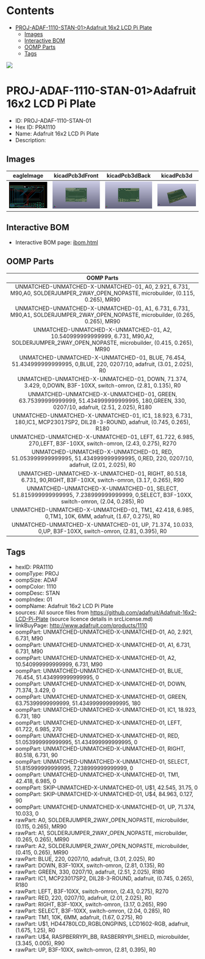 



Contents
========

* [PROJ-ADAF-1110-STAN-01>Adafruit 16x2 LCD Pi Plate](#proj-adaf-1110-stan-01adafruit-16x2-lcd-pi-plate)
	* [Images](#images)
	* [Interactive BOM](#interactive-bom)
	* [OOMP Parts](#oomp-parts)
	* [Tags](#tags)
  
![][im]
# PROJ-ADAF-1110-STAN-01>Adafruit 16x2 LCD Pi Plate

- ID: PROJ-ADAF-1110-STAN-01
- Hex ID: PRA1110
- Name: Adafruit 16x2 LCD Pi Plate
- Description: 

## Images
  
  

|eagleImage|kicadPcb3dFront|kicadPcb3dBack|kicadPcb3d|
| :---: | :---: | :---: | :---: |
|[![eagleImage](eagleImage_140.png)](eagleImage_600.png)|[![kicadPcb3dFront](kicadPcb3dFront_140.png)](kicadPcb3dFront_600.png)|[![kicadPcb3dBack](kicadPcb3dBack_140.png)](kicadPcb3dBack_600.png)|[![kicadPcb3d](kicadPcb3d_140.png)](kicadPcb3d_600.png)|

## Interactive BOM

- Interactive BOM page: [ibom.html](kicad/bom/ibom.html)

## OOMP Parts
  

|OOMP Parts|
| :---: |
|UNMATCHED-UNMATCHED-X-UNMATCHED-01, A0, 2.921, 6.731, M90,A0, SOLDERJUMPER_2WAY_OPEN_NOPASTE, microbuilder, (0.115, 0.265), MR90|
|UNMATCHED-UNMATCHED-X-UNMATCHED-01, A1, 6.731, 6.731, M90,A1, SOLDERJUMPER_2WAY_OPEN_NOPASTE, microbuilder, (0.265, 0.265), MR90|
|UNMATCHED-UNMATCHED-X-UNMATCHED-01, A2, 10.540999999999999, 6.731, M90,A2, SOLDERJUMPER_2WAY_OPEN_NOPASTE, microbuilder, (0.415, 0.265), MR90|
|UNMATCHED-UNMATCHED-X-UNMATCHED-01, BLUE, 76.454, 51.434999999999995, 0,BLUE, 220, 0207/10, adafruit, (3.01, 2.025), R0|
|UNMATCHED-UNMATCHED-X-UNMATCHED-01, DOWN, 71.374, 3.429, 0,DOWN, B3F-10XX, switch-omron, (2.81, 0.135), R0|
|UNMATCHED-UNMATCHED-X-UNMATCHED-01, GREEN, 63.75399999999999, 51.434999999999995, 180,GREEN, 330, 0207/10, adafruit, (2.51, 2.025), R180|
|UNMATCHED-UNMATCHED-X-UNMATCHED-01, IC1, 18.923, 6.731, 180,IC1, MCP23017SP2, DIL28-3-ROUND, adafruit, (0.745, 0.265), R180|
|UNMATCHED-UNMATCHED-X-UNMATCHED-01, LEFT, 61.722, 6.985, 270,LEFT, B3F-10XX, switch-omron, (2.43, 0.275), R270|
|UNMATCHED-UNMATCHED-X-UNMATCHED-01, RED, 51.053999999999995, 51.434999999999995, 0,RED, 220, 0207/10, adafruit, (2.01, 2.025), R0|
|UNMATCHED-UNMATCHED-X-UNMATCHED-01, RIGHT, 80.518, 6.731, 90,RIGHT, B3F-10XX, switch-omron, (3.17, 0.265), R90|
|UNMATCHED-UNMATCHED-X-UNMATCHED-01, SELECT, 51.815999999999995, 7.238999999999999, 0,SELECT, B3F-10XX, switch-omron, (2.04, 0.285), R0|
|UNMATCHED-UNMATCHED-X-UNMATCHED-01, TM1, 42.418, 6.985, 0,TM1, 10K, 6MM, adafruit, (1.67, 0.275), R0|
|UNMATCHED-UNMATCHED-X-UNMATCHED-01, UP, 71.374, 10.033, 0,UP, B3F-10XX, switch-omron, (2.81, 0.395), R0|

## Tags

- hexID: PRA1110
- oompType: PROJ
- oompSize: ADAF
- oompColor: 1110
- oompDesc: STAN
- oompIndex: 01
- oompName: Adafruit 16x2 LCD Pi Plate
- sources: All source files from https://github.com/adafruit/Adafruit-16x2-LCD-Pi-Plate (source licence details in srcLicense.md)
- linkBuyPage: http://www.adafruit.com/products/1110
- oompPart: UNMATCHED-UNMATCHED-X-UNMATCHED-01, A0, 2.921, 6.731, M90
- oompPart: UNMATCHED-UNMATCHED-X-UNMATCHED-01, A1, 6.731, 6.731, M90
- oompPart: UNMATCHED-UNMATCHED-X-UNMATCHED-01, A2, 10.540999999999999, 6.731, M90
- oompPart: UNMATCHED-UNMATCHED-X-UNMATCHED-01, BLUE, 76.454, 51.434999999999995, 0
- oompPart: UNMATCHED-UNMATCHED-X-UNMATCHED-01, DOWN, 71.374, 3.429, 0
- oompPart: UNMATCHED-UNMATCHED-X-UNMATCHED-01, GREEN, 63.75399999999999, 51.434999999999995, 180
- oompPart: UNMATCHED-UNMATCHED-X-UNMATCHED-01, IC1, 18.923, 6.731, 180
- oompPart: UNMATCHED-UNMATCHED-X-UNMATCHED-01, LEFT, 61.722, 6.985, 270
- oompPart: UNMATCHED-UNMATCHED-X-UNMATCHED-01, RED, 51.053999999999995, 51.434999999999995, 0
- oompPart: UNMATCHED-UNMATCHED-X-UNMATCHED-01, RIGHT, 80.518, 6.731, 90
- oompPart: UNMATCHED-UNMATCHED-X-UNMATCHED-01, SELECT, 51.815999999999995, 7.238999999999999, 0
- oompPart: UNMATCHED-UNMATCHED-X-UNMATCHED-01, TM1, 42.418, 6.985, 0
- oompPart: SKIP-UNMATCHED-X-UNMATCHED-01, U$1, 42.545, 31.75, 0
- oompPart: SKIP-UNMATCHED-X-UNMATCHED-01, U$4, 84.963, 0.127, 90
- oompPart: UNMATCHED-UNMATCHED-X-UNMATCHED-01, UP, 71.374, 10.033, 0
- rawPart: A0, SOLDERJUMPER_2WAY_OPEN_NOPASTE, microbuilder, (0.115, 0.265), MR90
- rawPart: A1, SOLDERJUMPER_2WAY_OPEN_NOPASTE, microbuilder, (0.265, 0.265), MR90
- rawPart: A2, SOLDERJUMPER_2WAY_OPEN_NOPASTE, microbuilder, (0.415, 0.265), MR90
- rawPart: BLUE, 220, 0207/10, adafruit, (3.01, 2.025), R0
- rawPart: DOWN, B3F-10XX, switch-omron, (2.81, 0.135), R0
- rawPart: GREEN, 330, 0207/10, adafruit, (2.51, 2.025), R180
- rawPart: IC1, MCP23017SP2, DIL28-3-ROUND, adafruit, (0.745, 0.265), R180
- rawPart: LEFT, B3F-10XX, switch-omron, (2.43, 0.275), R270
- rawPart: RED, 220, 0207/10, adafruit, (2.01, 2.025), R0
- rawPart: RIGHT, B3F-10XX, switch-omron, (3.17, 0.265), R90
- rawPart: SELECT, B3F-10XX, switch-omron, (2.04, 0.285), R0
- rawPart: TM1, 10K, 6MM, adafruit, (1.67, 0.275), R0
- rawPart: U$1, HD44780LCD_RGBLONGPINS, LCD1602-RGB, adafruit, (1.675, 1.25), R0
- rawPart: U$4, RASPBERRYPI_BB, RASBERRYPI_SHIELD, microbuilder, (3.345, 0.005), R90
- rawPart: UP, B3F-10XX, switch-omron, (2.81, 0.395), R0



[im]: kicadPcb3d_450.png
